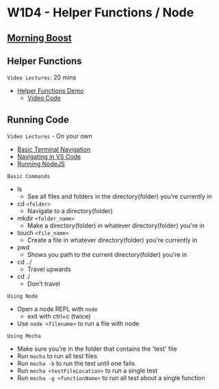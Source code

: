# W1D4 - Helper Functions / Node

## [Morning Boost]

## Helper Functions

`Video Lectures`: 20 mins

- [Helper Functions Demo]
  - [Video Code](./code-it-out/helperFunction.js)

## Running Code

`Video Lectures` - On your own

- [Basic Terminal Navigation]
- [Navigating in VS Code]
- [Running NodeJS]

`Basic Commands`

- ls
  - See all files and folders in the directory(folder) you're currently in
- cd `<folder>`
  - Navigate to a directory(folder)
- mkdir `<folder_name>`
  - Make a directory(folder) in whatever directory(folder) you're in
- touch `<file_name>`
  - Create a file in whatever directory(folder) you're currently in
- pwd
  - Shows you path to the current directory(folder) you're in
- cd ../
  - Travel upwards
- cd ./
  - Don't travel

`Using Node`

- Open a node REPL with `node`
  - exit with ctrl+c (twice)
- Use `node <filename>` to run a file with node

`Using Mocha`

- Make sure you're in the folder that contains the 'test' file
- Run `mocha` to run all test files
- Run `mocha -b` to run the test until one fails
- Run `mocha <testFileLocation>` to run a single test
- Run `mocha -g <functionName>` to run all test about a single function

[Morning Boost]: https://open.appacademy.io/learn/js-py---jan-2022-cohort-1-online/week-1-jan-2022-cohort-1-online/thursday-morning-boost
[Helper Functions Demo]: https://open.appacademy.io/learn/js-py---jan-2022-cohort-1-online/week-1-jan-2022-cohort-1-online/helper-functions-demo
[Basic Terminal Navigation]: https://open.appacademy.io/learn/js-py---jan-2022-cohort-1-online/week-2-jan-2022-cohort-1-online/basic-terminal-navigation
[Navigating in VS Code]: https://open.appacademy.io/learn/js-py---jan-2022-cohort-1-online/week-2-jan-2022-cohort-1-online/navigating-in-vs-code
[Running NodeJS]: https://open.appacademy.io/learn/js-py---jan-2022-cohort-1-online/week-2-jan-2022-cohort-1-online/running-nodejs
